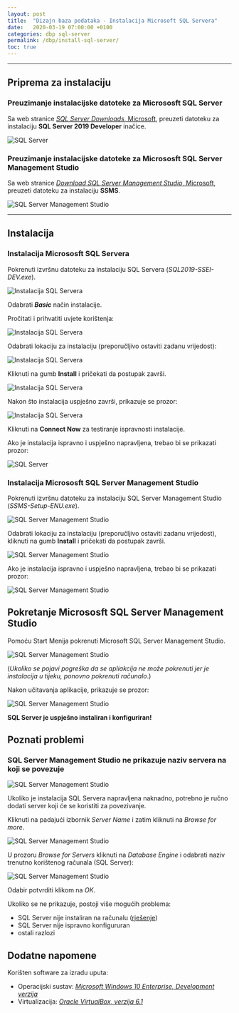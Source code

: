 ```yaml
---
layout: post
title:  "Dizajn baza podataka - Instalacija Microsoft SQL Servera"
date:   2020-03-19 07:00:00 +0100
categories: dbp sql-server
permalink: /dbp/install-sql-server/
toc: true
---
```


<hr>

## Priprema za instalaciju

### Preuzimanje instalacijske datoteke za Micrososft SQL Server

Sa web stranice <a href="https://www.microsoft.com/en-us/sql-server/sql-server-downloads"><cite>SQL Server Downloads</cite>, Microsoft</a>, preuzeti
datoteku za instalaciju <strong>SQL Server 2019 Developer</strong> inačice.

![SQL Server](/assets/dbp/1.jpg)

### Preuzimanje instalacijske datoteke za Micrososft SQL Server Management Studio

Sa web stranice <a href="https://www.microsoft.com/en-us/sql-server/sql-server-downloads"><cite>Download SQL Server Management Studio</cite>, Microsoft</a>, preuzeti
datoteku za instalaciju <strong>SSMS</strong>.

![SQL Server Management Studio](/assets/dbp/9.jpg)

<hr>

## Instalacija

### Instalacija Micrososft SQL Servera

Pokrenuti izvršnu datoteku za instalaciju SQL Servera (<cite>SQL2019-SSEI-DEV.exe</cite>).

![Instalacija SQL Servera](/assets/dbp/2.jpg)

Odabrati <strong><cite>Basic</cite></strong> način instalacije.

Pročitati i prihvatiti uvjete korištenja:

![Instalacija SQL Servera](/assets/dbp/3.jpg)

Odabrati lokaciju za instalaciju (preporučljivo ostaviti zadanu vrijedost):

![Instalacija SQL Servera](/assets/dbp/4.jpg)

Kliknuti na gumb <strong>Install</strong> i pričekati da postupak završi.

![Instalacija SQL Servera](/assets/dbp/6.jpg)

Nakon što instalacija uspješno završi, prikazuje se prozor:

![Instalacija SQL Servera](/assets/dbp/7.jpg)

Kliknuti na <strong>Connect Now</strong> za testiranje ispravnosti instalacije.

Ako je instalacija ispravno i uspješno napravljena, trebao bi se prikazati prozor:

![SQL Server](/assets/dbp/8.jpg)

### <a id="install">Instalacija Micrososft SQL Server Management Studio</a>

Pokrenuti izvršnu datoteku za instalaciju SQL Server Management Studio (<cite>SSMS-Setup-ENU.exe</cite>).

![SQL Server Management Studio](/assets/dbp/10.jpg)

Odabrati lokaciju za instalaciju (preporučljivo ostaviti zadanu vrijedost), kliknuti na gumb <strong>Install</strong> i pričekati da postupak završi.

![SQL Server Management Studio](/assets/dbp/11.jpg)

Ako je instalacija ispravno i uspješno napravljena, trebao bi se prikazati prozor:

![SQL Server Management Studio](/assets/dbp/12.jpg)

## Pokretanje Micrososft SQL Server Management Studio

Pomoću Start Menija pokrenuti Microsoft SQL Server Management Studio.

![SQL Server Management Studio](/assets/dbp/13.jpg)

(<cite>Ukoliko se pojavi pogreška da se apliakcija ne može pokrenuti jer je instalacija u tijeku, ponovno pokrenuti računalo</cite>.)

Nakon učitavanja aplikacije, prikazuje se prozor:

![SQL Server Management Studio](/assets/dbp/14.jpg)

<strong>SQL Server je uspješno instaliran i konfiguriran!</strong>

## Poznati problemi

### SQL Server Management Studio ne prikazuje naziv servera na koji se povezuje

![SQL Server Management Studio](/assets/dbp/16.jpg)

Ukoliko je instalacija SQL Servera napravljena naknadno, potrebno je ručno dodati server koji će se koristiti za povezivanje.

Kliknuti na padajući izbornik <cite>Server Name</cite> i zatim kliknuti na <cite>Browse for more</cite>.

![SQL Server Management Studio](/assets/dbp/17.jpg)

U prozoru <cite>Browse for Servers</cite> kliknuti na <cite>Database Engine</cite> i odabrati naziv trenutno korištenog računala (SQL Server):

![SQL Server Management Studio](/assets/dbp/18.jpg)

Odabir potvrditi klikom na <cite>OK</cite>.

Ukoliko se ne prikazuje, postoji više mogućih problema:

- SQL Server nije instaliran na računalu (<a href="#install">rješenje</a>)
- SQL Server nije ispravno konfigururan
- ostali razlozi

## Dodatne napomene

Korišten software za izradu uputa:

- Operacijski sustav: <a href="https://developer.microsoft.com/en-us/microsoft-edge/tools/vms/"><cite>Microsoft Windows 10 Enterprise, Development verzija</cite></a>
- Virtualizacija:  <a href="https://www.virtualbox.org/"><cite>Oracle VirtualBox, verzija 6.1</cite></a>